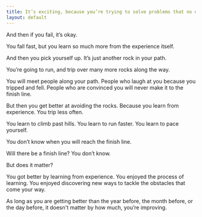 ```yaml
---
title: It’s exciting, because you’re trying to solve problems that no one else has done before.
layout: default
---
```


And then if you fail, it’s okay.

You fall fast, but you learn so much more from the experience itself.

And then you pick yourself up. It’s just another rock in your path.

You’re going to run, and trip over many more rocks along the way.

You will meet people along your path. People who laugh at you because you tripped and fell. People who are convinced you will never make it to the finish line.

But then you get better at avoiding the rocks. Because you learn from experience. You trip less often.

You learn to climb past hills. You learn to run faster. You learn to pace yourself.

You don’t know when you will reach the finish line.

Will there be a finish line? You don’t know.

But does it matter?

You got better by learning from experience. You enjoyed the process of learning. You enjoyed discovering new ways to tackle the obstacles that come your way.

As long as you are getting better than the year before, the month before, or the day before, it doesn't matter by how much, you’re improving.